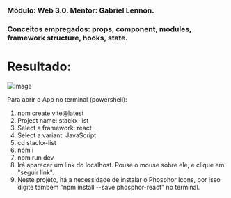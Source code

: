 ### Módulo: Web 3.0. Mentor: Gabriel Lennon.
### Conceitos empregados: props, component, modules, framework structure, hooks, state.

# Resultado:
![image](https://user-images.githubusercontent.com/102486199/192122982-1820761e-4567-4347-9f5c-4a11a025cac9.png)

Para abrir o App no terminal (powershell):
1. npm create vite@latest
2. Project name: stackx-list
3. Select a framework: react
4. Select a variant: JavaScript
5. cd stackx-list
6. npm i
7. npm run dev
8. Irá aparecer um link do localhost. Pouse o mouse sobre ele, e clique em "seguir link".
9. Neste projeto, há a necessidade de instalar o Phosphor Icons, por isso digite também "npm install --save phosphor-react" no terminal.
